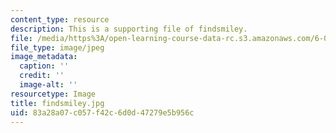 ```yaml
---
content_type: resource
description: This is a supporting file of findsmiley.
file: /media/https%3A/open-learning-course-data-rc.s3.amazonaws.com/6-003-signals-and-systems-fall-2011/83a28a07c057f42c6d0d47279e5b956c_findsmiley.jpg
file_type: image/jpeg
image_metadata:
  caption: ''
  credit: ''
  image-alt: ''
resourcetype: Image
title: findsmiley.jpg
uid: 83a28a07-c057-f42c-6d0d-47279e5b956c
---
```

